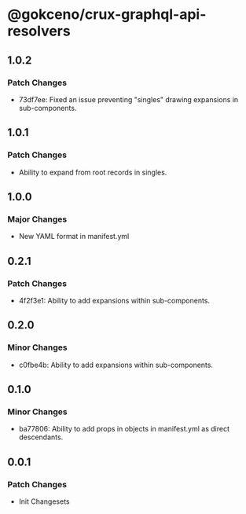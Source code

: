# @gokceno/crux-graphql-api-resolvers

## 1.0.2

### Patch Changes

- 73df7ee: Fixed an issue preventing "singles" drawing expansions in sub-components.

## 1.0.1

### Patch Changes

- Ability to expand from root records in singles.

## 1.0.0

### Major Changes

- New YAML format in manifest.yml

## 0.2.1

### Patch Changes

- 4f2f3e1: Ability to add expansions within sub-components.

## 0.2.0

### Minor Changes

- c0fbe4b: Ability to add expansions within sub-components.

## 0.1.0

### Minor Changes

- ba77806: Ability to add props in objects in manifest.yml as direct descendants.

## 0.0.1

### Patch Changes

- Init Changesets

